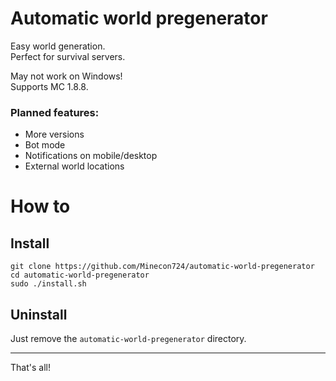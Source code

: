 # Automatic world pregenerator

Easy world generation.\
Perfect for survival servers.

May not work on Windows!\
Supports MC 1.8.8.

### Planned features:
- More versions
- Bot mode
- Notifications on mobile/desktop
- External world locations

# How to
## Install
```
git clone https://github.com/Minecon724/automatic-world-pregenerator
cd automatic-world-pregenerator
sudo ./install.sh
```
## Uninstall
Just remove the `automatic-world-pregenerator` directory.
***
That's all!
